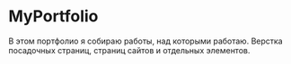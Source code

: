# MyPortfolio
В этом портфолио я собираю работы, над которыми работаю. Верстка посадочных страниц, страниц сайтов и отдельных элементов.
